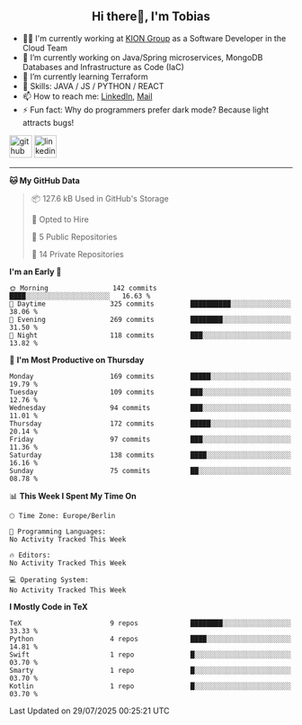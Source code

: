 <h2 align="center">Hi there👋, I'm Tobias</h2>

- 🧑‍💼 I'm currently working at [KION Group](https://www.kiongroup.com/) as a Software Developer in the Cloud Team
- 🔭 I’m currently working on Java/Spring microservices, MongoDB Databases and Infrastructure as Code (IaC)
- 🌱 I’m currently learning Terraform
- 💪 Skills: JAVA / JS / PYTHON / REACT
- 📫 How to reach me: [LinkedIn](https://www.linkedin.com/in/tgoetz), [Mail](mailto:mail@tobiasgoetz.com) 
- ⚡ Fun fact: Why do programmers prefer dark mode? Because light attracts bugs!

[<img src='https://cdn.jsdelivr.net/npm/simple-icons@3.0.1/icons/github.svg' alt='github' height='40'>](https://github.com/TobiasGoetz)  [<img src='https://cdn.jsdelivr.net/npm/simple-icons@3.0.1/icons/linkedin.svg' alt='linkedin' height='40'>](https://www.linkedin.com/in/tgoetz/)  

---

<!--START_SECTION:waka-->
**🐱 My GitHub Data** 

> 📦 127.6 kB Used in GitHub's Storage 
 > 
> 💼 Opted to Hire
 > 
> 📜 5 Public Repositories 
 > 
> 🔑 14 Private Repositories 
 > 
**I'm an Early 🐤** 

```text
🌞 Morning                142 commits         ████░░░░░░░░░░░░░░░░░░░░░   16.63 % 
🌆 Daytime                325 commits         ██████████░░░░░░░░░░░░░░░   38.06 % 
🌃 Evening                269 commits         ████████░░░░░░░░░░░░░░░░░   31.50 % 
🌙 Night                  118 commits         ███░░░░░░░░░░░░░░░░░░░░░░   13.82 % 
```
📅 **I'm Most Productive on Thursday** 

```text
Monday                   169 commits         █████░░░░░░░░░░░░░░░░░░░░   19.79 % 
Tuesday                  109 commits         ███░░░░░░░░░░░░░░░░░░░░░░   12.76 % 
Wednesday                94 commits          ███░░░░░░░░░░░░░░░░░░░░░░   11.01 % 
Thursday                 172 commits         █████░░░░░░░░░░░░░░░░░░░░   20.14 % 
Friday                   97 commits          ███░░░░░░░░░░░░░░░░░░░░░░   11.36 % 
Saturday                 138 commits         ████░░░░░░░░░░░░░░░░░░░░░   16.16 % 
Sunday                   75 commits          ██░░░░░░░░░░░░░░░░░░░░░░░   08.78 % 
```


📊 **This Week I Spent My Time On** 

```text
🕑︎ Time Zone: Europe/Berlin

💬 Programming Languages: 
No Activity Tracked This Week

🔥 Editors: 
No Activity Tracked This Week

💻 Operating System: 
No Activity Tracked This Week
```

**I Mostly Code in TeX** 

```text
TeX                      9 repos             ████████░░░░░░░░░░░░░░░░░   33.33 % 
Python                   4 repos             ████░░░░░░░░░░░░░░░░░░░░░   14.81 % 
Swift                    1 repo              █░░░░░░░░░░░░░░░░░░░░░░░░   03.70 % 
Smarty                   1 repo              █░░░░░░░░░░░░░░░░░░░░░░░░   03.70 % 
Kotlin                   1 repo              █░░░░░░░░░░░░░░░░░░░░░░░░   03.70 % 
```




 Last Updated on 29/07/2025 00:25:21 UTC
<!--END_SECTION:waka-->
